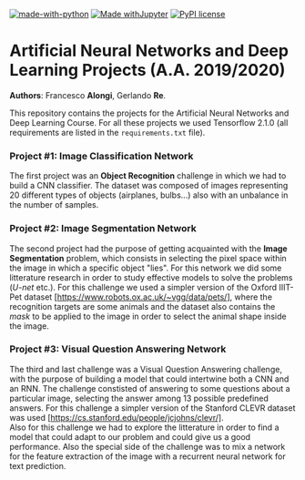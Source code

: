 [![made-with-python](https://img.shields.io/badge/Made%20with-Python-1f425f.svg)](https://www.python.org/)
[![Made withJupyter](https://img.shields.io/badge/Made%20with-Jupyter-orange?style=for-the-badge&logo=Jupyter)](https://jupyter.org/try) 
[![PyPI license](https://img.shields.io/pypi/l/ansicolortags.svg)](https://pypi.python.org/pypi/ansicolortags/)
# Artificial Neural Networks and Deep Learning Projects (A.A. 2019/2020)

**Authors**: Francesco **Alongi**, Gerlando **Re**.

This repository contains the projects for the Artificial Neural Networks and Deep Learning Course. For all these projects we used Tensorflow 2.1.0 (all requirements are listed in the ``requirements.txt`` file). </br>

### Project #1: Image Classification Network

The first project was an __Object Recognition__ challenge in which we had to build a CNN classifier. The dataset was composed of images representing 20 different types of objects (airplanes, bulbs...) also with an unbalance in the number of samples.

### Project #2: Image Segmentation Network

The second project had the purpose of getting acquainted with the __Image Segmentation__ problem, which consists in selecting the pixel space within the image in which a specific object "lies". For this network we did some litterature research in order to study effective models to solve the problems (_U-net_ etc.). For this challenge we used a simpler version of the Oxford IIIT-Pet dataset [https://www.robots.ox.ac.uk/~vgg/data/pets/], where the recognition targets are some animals and the dataset also contains the _mask_ to be applied to the image in order to select the animal shape inside the image.

### Project #3: Visual Question Answering Network

The third and last challenge was a Visual Question Answering challenge, with the purpose of building a model that could intertwine both a CNN and an RNN. The challenge constisted of answering to some questions about a particular image, selecting the answer among 13 possible predefined answers. For this challenge a simpler version of the Stanford CLEVR dataset was used [https://cs.stanford.edu/people/jcjohns/clevr/]. </br>
Also for this challenge we had to explore the litterature in order to find a model that could adapt to our problem and could give us a good performance. Also the special side of the challenge was to mix a network for the feature extraction of the image with a recurrent neural network for text prediction.
